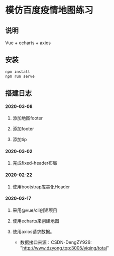 # 模仿百度疫情地图练习

## 说明

Vue + echarts + axios

## 安装

```bash
npm install
npm run serve
```

## 搭建日志

#### 2020-03-08

1. 添加地图footer

2. 添加footer

3. 添加tip

#### 2020-03-02

1. 完成fixed-header布局

#### 2020-02-22

1. 使用bootstrap库美化Header

#### 2020-02-17

1. 采用@vue/cli创建项目

2. 使用echarts来创建地图

3. 使用axios请求数据。
    
    - 数据接口来源：CSDN-DengZY926: "http://www.dzyong.top:3005/yiqing/total"
